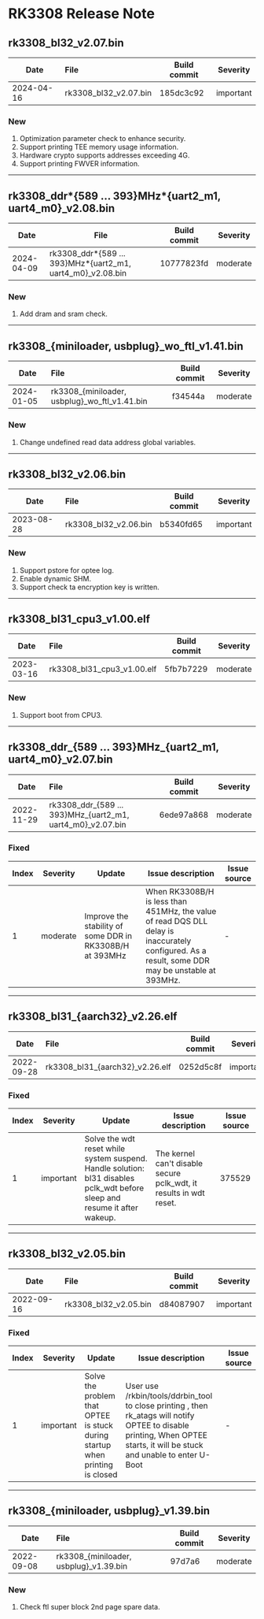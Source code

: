 # RK3308 Release Note

## rk3308_bl32_v2.07.bin

| Date       | File                  | Build commit | Severity  |
| ---------- | :-------------------- | ------------ | --------- |
| 2024-04-16 | rk3308_bl32_v2.07.bin | 185dc3c92    | important |

### New

1. Optimization parameter check to enhance security.
2. Support printing TEE memory usage information.
3. Hardware crypto supports addresses exceeding 4G.
4. Support printing FWVER information.

------

## rk3308_ddr*{589 ... 393}MHz*{uart2_m1, uart4_m0}_v2.08.bin

| Date       | File                                                       | Build commit | Severity |
| ---------- | ---------------------------------------------------------- | ------------ | -------- |
| 2024-04-09 | rk3308_ddr*{589 ... 393}MHz*{uart2_m1, uart4_m0}_v2.08.bin | 10777823fd   | moderate |

### New

1. Add dram and sram check.

------

## rk3308_{miniloader, usbplug}_wo_ftl_v1.41.bin

| Date       | File                                   | Build commit  | Severity |
| ---------- | :------------------------------------- | ------- | -------- |
| 2024-01-05 | rk3308_{miniloader, usbplug}_wo_ftl_v1.41.bin | f34544a | moderate |

### New

1. Change undefined read data address global variables.

------

## rk3308_bl32_v2.06.bin

| Date       | File                  | Build commit | Severity  |
| ---------- | :-------------------- | ------------ | --------- |
| 2023-08-28 | rk3308_bl32_v2.06.bin | b5340fd65    | important |

### New

1. Support pstore for optee log.
2. Enable dynamic SHM.
3. Support check ta encryption key is written.

------

## rk3308_bl31_cpu3_v1.00.elf

| Date       | File                       | Build commit | Severity |
| ---------- | :------------------------- | ------------ | -------- |
| 2023-03-16 | rk3308_bl31_cpu3_v1.00.elf | 5fb7b7229    | moderate |

### New

1. Support boot from CPU3.

------

## rk3308_ddr_{589 ... 393}MHz_{uart2_m1, uart4_m0}_v2.07.bin

| Date       | File                                                       | Build commit | Severity |
| ---------- | :--------------------------------------------------------- | ------------ | -------- |
| 2022-11-29 | rk3308_ddr_{589 ... 393}MHz_{uart2_m1, uart4_m0}_v2.07.bin | 6ede97a868   | moderate |

### Fixed

| Index | Severity | Update                                                   | Issue description                                            | Issue source |
| ----- | -------- | -------------------------------------------------------- | ------------------------------------------------------------ | ------------ |
| 1     | moderate | Improve the stability of some DDR in RK3308B/H at 393MHz | When RK3308B/H is less than 451MHz, the value of read DQS DLL delay is inaccurately configured. As a result, some DDR may be unstable at 393MHz. | -            |

------

## rk3308_bl31_{aarch32}_v2.26.elf

| Date       | File                            | Build commit | Severity  |
| ---------- | :------------------------------ | ------------ | --------- |
| 2022-09-28 | rk3308_bl31_{aarch32}_v2.26.elf | 0252d5c8f    | important |

### Fixed

| Index | Severity  | Update                                                       | Issue description                                            | Issue source |
| ----- | --------- | ------------------------------------------------------------ | ------------------------------------------------------------ | ------------ |
| 1     | important | Solve the wdt reset while system suspend.  Handle solution: bl31 disables pclk_wdt before sleep and resume it after wakeup. | The kernel can't disable secure pclk_wdt,  it results in wdt reset. | 375529       |

------

## rk3308_bl32_v2.05.bin

| Date       | File                  | Build commit | Severity  |
| ---------- | :-------------------- | ------------ | --------- |
| 2022-09-16 | rk3308_bl32_v2.05.bin | d84087907    | important |

### Fixed

| Index | Severity  | Update                                                       | Issue description                                            | Issue source |
| ----- | --------- | ------------------------------------------------------------ | ------------------------------------------------------------ | ------------ |
| 1     | important | Solve the problem that OPTEE is stuck during startup when printing is closed | User use /rkbin/tools/ddrbin_tool to close printing ,  then rk_atags will notify OPTEE to disable printing, When OPTEE starts, it will be stuck and unable to enter U-Boot | -            |

------

## rk3308_{miniloader, usbplug}_v1.39.bin

| Date       | File                                   | Build commit  | Severity |
| ---------- | :------------------------------------- | ------- | -------- |
| 2022-09-08 | rk3308_{miniloader, usbplug}_v1.39.bin | 97d7a6 | moderate |

### New

1. Check ftl super block 2nd page spare data.
